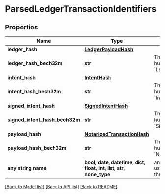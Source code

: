 # ParsedLedgerTransactionIdentifiers


## Properties
Name | Type | Description | Notes
------------ | ------------- | ------------- | -------------
**ledger_hash** | [**LedgerPayloadHash**](LedgerPayloadHash.md) |  | 
**ledger_hash_bech32m** | **str** | The Bech32m-encoded human readable &#x60;LedgerPayloadHash&#x60;. | 
**intent_hash** | [**IntentHash**](IntentHash.md) |  | [optional] 
**intent_hash_bech32m** | **str** | The Bech32m-encoded human readable &#x60;IntentHash&#x60;. | [optional] 
**signed_intent_hash** | [**SignedIntentHash**](SignedIntentHash.md) |  | [optional] 
**signed_intent_hash_bech32m** | **str** | The Bech32m-encoded human readable &#x60;SignedIntentHash&#x60;. | [optional] 
**payload_hash** | [**NotarizedTransactionHash**](NotarizedTransactionHash.md) |  | [optional] 
**payload_hash_bech32m** | **str** | The Bech32m-encoded human readable &#x60;NotarizedTransactionHash&#x60;. | [optional] 
**any string name** | **bool, date, datetime, dict, float, int, list, str, none_type** | any string name can be used but the value must be the correct type | [optional]

[[Back to Model list]](../README.md#documentation-for-models) [[Back to API list]](../README.md#documentation-for-api-endpoints) [[Back to README]](../README.md)


